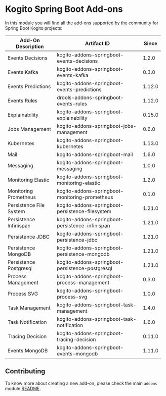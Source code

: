 # Kogito Spring Boot Add-ons

In this module you will find all the add-ons supported by the community for Spring Boot Kogito projects:

<!-- Please update this table in alphabetical order when creating a new add-on -->

| Add-On Description      | Artifact ID                                     | Since  |
|-------------------------|-------------------------------------------------|--------|
| Events Decisions        | kogito-addons-springboot-events-decisions       | 1.2.0  |
| Events Kafka            | kogito-addons-springboot-events-kafka           | 0.3.0  |
| Events Predictions      | kogito-addons-springboot-events-predictions     | 1.12.0 |
| Events Rules            | drools-addons-springboot-events-rules           | 1.12.0 |
| Explainability          | kogito-addons-springboot-explainability         | 0.15.0 |
| Jobs Management         | kogito-addons-springboot-jobs-management        | 0.6.0  |
| Kubernetes              | kogito-addons-springboot-kubernetes             | 1.13.0 |
| Mail                    | kogito-addons-springboot-mail                   | 1.6.0  |
| Messaging               | kogito-addons-springboot-messaging              | 1.0.0  |
| Monitoring Elastic      | kogito-addons-springboot-monitoring-elastic     | 1.2.0  |
| Monitoring Prometheus   | kogito-addons-springboot-monitoring-prometheus  | 0.1.0  |
| Persistence File System | kogito-addons-springboot-persistence-filesystem | 1.21.0 |
| Persistence Infinispan  | kogito-addons-springboot-persistence-infinispan | 1.21.0 |
| Persistence JDBC        | kogito-addons-springboot-persistence-jdbc       | 1.21.0 |
| Persistence MongoDB     | kogito-addons-springboot-persistence-mongodb    | 1.21.0 |
| Persistence Postgresql  | kogito-addons-springboot-persistence-postgresql | 1.21.0 |
| Process Management      | kogito-addons-springboot-process-management     | 0.3.0  |
| Process SVG             | kogito-addons-springboot-process-svg            | 1.0.0  |
| Task Management         | kogito-addons-springboot-task-management        | 1.4.0  |
| Task Notification       | kogito-addons-springboot-task-notification      | 1.6.0  |
| Tracing Decision        | kogito-addons-springboot-tracing-decision       | 0.11.0 |
| Events MongoDB          | kogito-addons-springboot-events-mongodb         | 1.11.0 |

## Contributing

To know more about creating a new add-on, please check the main `addons` module [README](../../addons/README.md).
